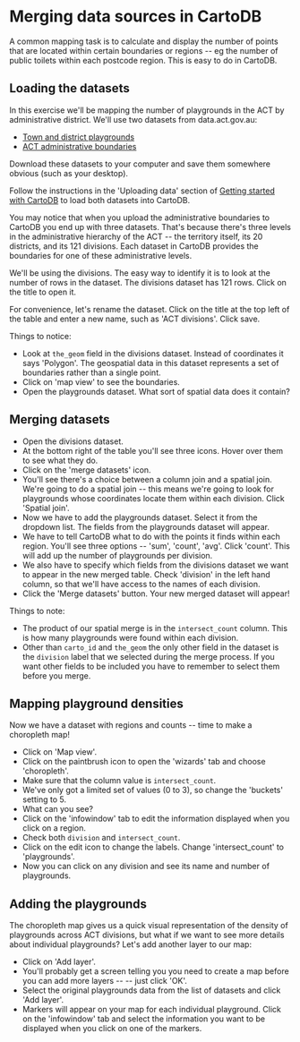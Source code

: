 # Merging data sources in CartoDB

A common mapping task is to calculate and display the number of points that are located within certain boundaries or regions -- eg the number of public toilets within each postcode region. This is easy to do in CartoDB.

## Loading the datasets

In this exercise we'll be mapping the number of playgrounds in the ACT by administrative district. We'll use two datasets from data.act.gov.au:

* [Town and district playgrounds](https://dl.dropbox.com/s/hfyuybsxcryfaf8/Town_And_District_Playgrounds.csv?dl=0)
* [ACT administrative boundaries](https://www.dropbox.com/s/lpho1jgznh7261n/ACT%20Administrative%20Boundaries.zip?dl=0)

Download these datasets to your computer and save them somewhere obvious (such as your desktop).

Follow the instructions in the 'Uploading data' section of [Getting started with CartoDB](cartdb_getting_started.md) to load both datasets into CartoDB.

You may notice that when you upload the administrative boundaries to CartoDB you end up with three datasets. That's because there's three levels in the administrative hierarchy of the ACT -- the territory itself, its 20 districts, and its 121 divisions. Each dataset in CartoDB provides the boundaries for one of these administrative levels.

We'll be using the divisions. The easy way to identify it is to look at the number of rows in the dataset. The divisions dataset has 121 rows. Click on the title to open it.

For convenience, let's rename the dataset. Click on the title at the top left of the table and enter a new name, such as 'ACT divisions'. Click save.

Things to notice:

* Look at `the_geom` field in the divisions dataset. Instead of coordinates it says 'Polygon'. The geospatial data in this dataset represents a set of boundaries rather than a single point.
* Click on 'map view' to see the boundaries.
* Open the playgrounds dataset. What sort of spatial data does it contain?

## Merging datasets

* Open the divisions dataset.
* At the bottom right of the table you'll see three icons. Hover over them to see what they do.
* Click on the 'merge datasets' icon.
* You'll see there's a choice between a column join and a spatial join. We're going to do a spatial join -- this means we're going to look for playgrounds whose coordinates locate them within each division. Click 'Spatial join'.
* Now we have to add the playgrounds dataset. Select it from the dropdown list. The fields from the playgrounds dataset will appear.
* We have to tell CartoDB what to do with the points it finds within each region. You'll see three options -- 'sum', 'count', 'avg'. Click 'count'. This will add up the number of playgrounds per division.
* We also have to specify which fields from the divisions dataset we want to appear in the new merged table. Check 'division' in the left hand column, so that we'll have access to the names of each division.
* Click the 'Merge datasets' button. Your new merged dataset will appear!

Things to note:

* The product of our spatial merge is in the `intersect_count` column. This is how many  playgrounds were found within each division.
* Other than `carto_id` and `the_geom` the only other field in the dataset is the `division` label that we selected during the merge process. If you want other fields to be included you have to remember to select them before you merge.

## Mapping playground densities

Now we have a dataset with regions and counts -- time to make a choropleth map!

* Click on 'Map view'.
* Click on the paintbrush icon to open the 'wizards' tab and choose 'choropleth'.
* Make sure that the column value is `intersect_count`.
* We've only got a limited set of values (0 to 3), so change the 'buckets' setting to 5.
* What can you see?
* Click on the 'infowindow' tab to edit the information displayed when you click on a region.
* Check both `division` and `intersect_count`.
* Click on the edit icon to change the labels. Change 'intersect_count' to 'playgrounds'.
* Now you can click on any division and see its name and number of playgrounds.

## Adding the playgrounds 

The choropleth map gives us a quick visual representation of the density of playgrounds across ACT divisions, but what if we want to see more details about individual playgrounds? Let's add another layer to our map:

* Click on 'Add layer'.
* You'll probably get a screen telling you you need to create a map before you can add more layers -- -- just click 'OK'.
* Select the original playgrounds data from the list of datasets and click 'Add layer'.
* Markers will appear on your map for each individual playground. Click on the 'infowindow' tab and select the information you want to be displayed when you click on one of the markers.



